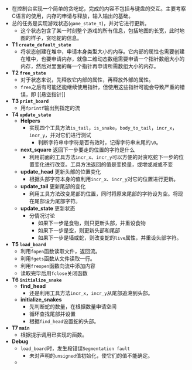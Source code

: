- 在控制台实现一个简单的贪吃蛇，完成的内容不包括与键盘的交互。主要考察C语言的使用，内存的申请与释放，输入输出的基础。
- 总的任务是实现游戏状态(`game_state_t`)，并对它进行更新。
	- 这个状态包含了某一时刻整个游戏的所有信息，包括地图的长宽，此时地图的样子，贪吃蛇的信息。
- **T1 `create_default_state`**
	- 将状态创建在堆中，申请本身类型大小的内存。它内部的属性也需要创建在堆中，也要申请内存，就像二维动态数组需要申请一个指针数组大小的内存，然后对里面的每一个指针再申请所需数组大小的内存。
- **T2 `free_state`**
	- 对于状态来说，先释放它内部的属性，再释放外部的属性。
	- `free`之后有可能还能继续使用指针，但使用这些指针可能会导致严重的错误，即 [[悬空指针]]
- **T3 `print_board`**
	- 用`fprintf`输出到指定的流
- **T4 `update_state`**
	- **Helpers**
		- 实现四个工具方法`is_tail`，`is_snake`，`body_to_tail`，`incr_x`，`incr_y`，并对它们进行测试
			- 判断字符串中字符是否有效时，记得字符串末尾的`\0`。
	- **next_square** 返回下一步要走的位置的字符是什么
		- 利用前面的工具方法`incr_x`、`incr_y`可以方便的对贪吃蛇下一步的位置变化进行改变。工具方法返回的值是变换量，或增或减或不变
	- **update_head** 更新头部的位置变化
		- 根据头部字符本身的值利用`incr_x`、`incr_y`对它的位置进行更新。
	- **update_tail** 更新尾部的变化
		- 利用工具方法改变尾部的位置，同时将原来尾部的字符设为空。将现在尾部设为尾部字符。
	- **update_state** 更新状态
		- 分情况讨论
			- 如果下一步是食物，则只更新头部，并重设食物
			- 如果下一步是空，则更新头部和尾部
			- 如果下一步是墙或蛇，则改变蛇的`live`属性，并重设头部字符。
- **T5 `load_board`**
	- 利用`fopen`函数读取文件，返回流。
	- 利用`fgets`函数从文件读取一行。
	- 利用`freopen`函数向流中添加内容
	- 读取完毕后用`fclose`关闭函数
- **T6 `initialize_snake`**
	- **find_head**
		- 还是利用工具方法`incr_x`，`incr_y`从尾部追溯到头部。
	- **initialize_snakes**
		- 先判断蛇的数量，在根据数量申请空间
		- 循环查找尾部并设置
		- 根据`find_head`设置蛇的头部。
- **T7 `main`**
	- 根据提示调用已实现的函数。
- **Debug**
	- `load_board`时，发生段错误`Segmentation fault`
		- 未对声明的`unsigned`值初始化，使它们的值不能确定。
	-